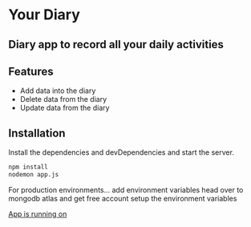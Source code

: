 # Your Diary
## Diary app to record all your daily activities


## Features

- Add data into the diary
- Delete data from the diary
- Update data from the diary

## Installation
Install the dependencies and devDependencies and start the server.

```sh
npm install 
nodemon app.js
```

For production environments...
add environment variables
head over to mongodb atlas and get free account
setup the environment variables

[App is running on](https://localhost:3000)

